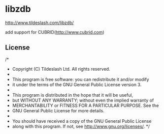libzdb
===

http://www.tildeslash.com/libzdb/

add support for CUBRID(http://www.cubrid.com)

License
-------
/*
 * Copyright (C) Tildeslash Ltd. All rights reserved.
 *
 * This program is free software: you can redistribute it and/or modify
 * it under the terms of the GNU General Public License version 3.
 * 
 * This program is distributed in the hope that it will be useful,
 * but WITHOUT ANY WARRANTY; without even the implied warranty of
 * MERCHANTABILITY or FITNESS FOR A PARTICULAR PURPOSE.  See the
 * GNU General Public License for more details.
 * 
 * You should have received a copy of the GNU General Public License
 * along with this program.  If not, see <http://www.gnu.org/licenses/>.
 */
